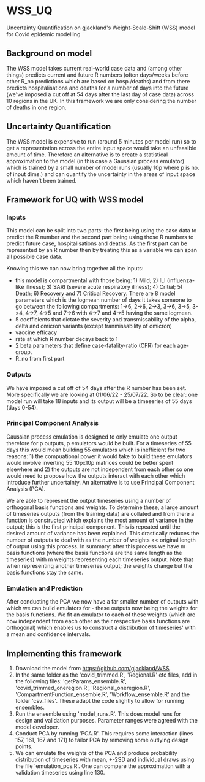 # WSS_UQ
Uncertainty Quantification on gjackland's Weight-Scale-Shift (WSS) model for Covid epidemic modelling

## Background on model
The WSS model takes current real-world case data and (among other things) predicts current and future R numbers (often days/weeks before other R_no predictions which are based on hosp./deaths) and from there predicts hospitalisations and deaths for a number of days into the future (we've imposed a cut off at 54 days after the last day of case data) across 10 regions in the UK. In this framework we are only considering the number of deaths in one region.

## Uncertainty Quantification
The WSS model is expensive to run (around 5 minutes per model run) so to get a representation across the entire input space would take an unfeasible amount of time. Therefore an alternative is to create a statistical approximation to the model (in this case a Gaussian process emulator) which is trained by a small number of model runs (usually 10p where p is no. of input dims.) and can quantify the uncertainty in the areas of input space which haven't been trained.

## Framework for UQ with WSS model
### Inputs
This model can be split into two parts: the first being using the case data to predict the R number and the second part being using those R numbers to predict future case, hospitalisations and deaths. As the first part can be represented by an R number then by treating this as a variable we can span all possible case data.

Knowing this we can now bring together all the inputs:
- this model is compartmental with those being: 1) Mild; 2) ILI (influenza-like illness); 3) SARI (severe acute respiratory illness); 4) Critial; 5) Death; 6) Recovery and 7) Critical Recovery. There are 8 model parameters which is the logmean number of days it takes someone to go between the following compartments: 1->6, 2->6, 2->3, 3->6, 3->5, 3->4, 4->7, 4->5 and 7->6 with 4->7 and 4->5 having the same logmean. 
- 5 coefficients that dictate the severity and transmissability of the alpha, delta and omicron variants (except tranmissability of omicron)
- vaccine efficacy
- rate at which R number decays back to 1
- 2 beta parameters that define case-fatality-ratio (CFR) for each age-group.
- R_no from first part

### Outputs
We have imposed a cut off of 54 days after the R number has been set. More specifically we are looking at 01/06/22 - 25/07/22. So to be clear: one model run will take 18 inputs and its output will be a timeseries of 55 days (days 0-54).

### Principal Component Analysis
Gaussian process emulation is designed to only emulate one output therefore for p outputs, p emulators would be built. For a timeseries of 55 days this would mean building 55 emulators which is inefficient for two reasons: 1) the compuational power it would take to build these emulators would involve inverting 55 10px10p matrices could be better spent elsewhere and 2) the outputs are not independent from each other so one would need to propose how the outputs interact with each other which introduce further uncertainty. An alternative is to use Principal Component Analysis (PCA).

We are able to represent the output timeseries using a number of orthogonal basis functions and weights. To determine these, a large amount of timeseries outputs (from the training data) are collated and from there a function is constructed which explains the most amount of variance in the output; this is the first principal component. This is repeated until the desired amount of variance has been explained. This drastically reduces the number of outputs to deal with as the number of weights << original length of output using this process. In summary: after this process we have m basis functions (where the basis functions are the same length as the timeseries) with m weights representing each timeseries output. Note that when representing another timeseries output; the weights change but the basis functions stay the same.

### Emulation and Prediction
After conducting the PCA we now have a far smaller number of outputs with which we can build emulators for - these outputs now being the weights for the basis functions. We fit an emulator to each of these weights (which are now independent from each other as their respective basis functions are orthogonal) which enables us to construct a distribution of timeseries' with a mean and confidence intervals.

## Implementing this framework
1. Download the model from https://github.com/gjackland/WSS
2. In the same folder as the 'covid_trimmed.R', 'Regional.R' etc files, add in the following files: 'getParams_ensemble.R', 'covid_trimmed_oneregion.R', 'Regional_oneregion.R', 'CompartmentFunction_ensemble.R', 'Workflow_ensemble.R' and the folder 'csv_files'. These adapt the code slightly to allow for running ensembles.
3. Run the ensemble using 'model_runs.R'. This does model runs for design and validation purposes. Parameter ranges were agreed with the model developer.
4. Conduct PCA by running 'PCA.R'. This requires some interaction (lines 157, 161, 167 and 171) to tailor PCA by removing some outlying design points.
5. We can emulate the weights of the PCA and produce probability distribution of timeseries with mean, +-2SD and individual draws using the file 'emulation_pcs.R'. One can compare the approximation with a validation timeseries using line 130.
